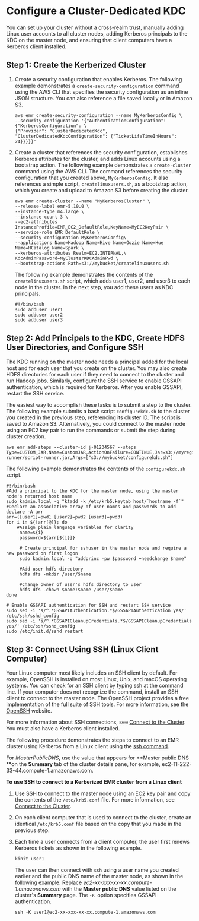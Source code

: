 # Configure a Cluster\-Dedicated KDC<a name="emr-kerberos-cluster-kdc"></a>

You can set up your cluster without a cross\-realm trust, manually adding Linux user accounts to all cluster nodes, adding Kerberos principals to the KDC on the master node, and ensuring that client computers have a Kerberos client installed\.

## Step 1: Create the Kerberized Cluster<a name="emr-kerberos-clusterdedicated-cluster"></a>

1. Create a security configuration that enables Kerberos\. The following example demonstrates a `create-security-configuration` command using the AWS CLI that specifies the security configuration as an inline JSON structure\. You can also reference a file saved locally or in Amazon S3\.

   ```
   aws emr create-security-configuration --name MyKerberosConfig \
   --security-configuration '{"AuthenticationConfiguration": {"KerberosConfiguration": \
   {"Provider": "ClusterDedicatedKdc", "ClusterDedicatedKdcConfiguration": {"TicketLifeTimeInHours": 24}}}}}'
   ```

1. Create a cluster that references the security configuration, establishes Kerberos attributes for the cluster, and adds Linux accounts using a bootstrap action\. The following example demonstrates a `create-cluster `command using the AWS CLI\. The command references the security configuration that you created above, `MyKerberosConfig`\. It also references a simple script, `createlinuxusers.sh`, as a bootstrap action, which you create and upload to Amazon S3 before creating the cluster\.

   ```
   aws emr create-cluster --name "MyKerberosCluster" \
   --release-label emr-5.10.0 \
   --instance-type m4.large \
   --instance-count 3 \
   --ec2-attributes InstanceProfile=EMR_EC2_DefaultRole,KeyName=MyEC2KeyPair \
   --service-role EMR_DefaultRole \
   --security-configuration MyKerberosConfig\
   --applications Name=Hadoop Name=Hive Name=Oozie Name=Hue Name=HCatalog Name=Spark \
   --kerberos-attributes Realm=EC2.INTERNAL,\
   KdcAdminPassword=MyClusterKDCAdminPwd \
   --bootstrap-actions Path=s3://mybucket/createlinuxusers.sh
   ```

   The following example demonstrates the contents of the `createlinuxusers.sh` script, which adds user1, user2, and user3 to each node in the cluster\. In the next step, you add these users as KDC principals\.

   ```
   #!/bin/bash
   sudo adduser user1
   sudo adduser user2
   sudo adduser user3
   ```

## Step 2: Add Principals to the KDC, Create HDFS User Directories, and Configure SSH<a name="emr-kerberos-clusterdedicated-KDC"></a>

The KDC running on the master node needs a principal added for the local host and for each user that you create on the cluster\. You may also create HDFS directories for each user if they need to connect to the cluster and run Hadoop jobs\. Similarly, configure the SSH service to enable GSSAPI authentication, which is required for Kerberos\. After you enable GSSAPI, restart the SSH service\.

The easiest way to accomplish these tasks is to submit a step to the cluster\. The following example submits a bash script `configurekdc.sh` to the cluster you created in the previous step, referencing its cluster ID\. The script is saved to Amazon S3\. Alternatively, you could connect to the master node using an EC2 key pair to run the commands or submit the step during cluster creation\.

```
aws emr add-steps --cluster-id j-01234567 --steps Type=CUSTOM_JAR,Name=CustomJAR,ActionOnFailure=CONTINUE,Jar=s3://myregion.elasticmapreduce/libs/script-runner/script-runner.jar,Args=["s3://mybucket/configurekdc.sh"]
```

The following example demonstrates the contents of the `configurekdc.sh` script\.

```
#!/bin/bash
#Add a principal to the KDC for the master node, using the master node's returned host name
sudo kadmin.local -q "ktadd -k /etc/krb5.keytab host/`hostname -f`"
#Declare an associative array of user names and passwords to add
declare -A arr
arr=([user1]=pwd1 [user2]=pwd2 [user3]=pwd3)
for i in ${!arr[@]}; do
    #Assign plain language variables for clarity
     name=${i} 
     password=${arr[${i}]}

     # Create principal for sshuser in the master node and require a new password on first logon
     sudo kadmin.local -q "addprinc -pw $password +needchange $name"

     #Add user hdfs directory
     hdfs dfs -mkdir /user/$name

     #Change owner of user's hdfs directory to user
     hdfs dfs -chown $name:$name /user/$name
done

# Enable GSSAPI authentication for SSH and restart SSH service
sudo sed -i 's/^.*GSSAPIAuthentication.*$/GSSAPIAuthentication yes/' /etc/ssh/sshd_config
sudo sed -i 's/^.*GSSAPICleanupCredentials.*$/GSSAPICleanupCredentials yes/' /etc/ssh/sshd_config
sudo /etc/init.d/sshd restart
```

## Step 3: Connect Using SSH \(Linux Client Computer\)<a name="emr-kerberos-clusterdedicated-login"></a>

Your Linux computer most likely includes an SSH client by default\. For example, OpenSSH is installed on most Linux, Unix, and macOS operating systems\. You can check for an SSH client by typing ssh at the command line\. If your computer does not recognize the command, install an SSH client to connect to the master node\. The OpenSSH project provides a free implementation of the full suite of SSH tools\. For more information, see the [OpenSSH](http://www.openssh.org/) website\.

For more information about SSH connections, see [Connect to the Cluster](emr-connect-master-node.md)\. You must also have a Kerberos client installed\.

The following procedure demonstrates the steps to connect to an EMR cluster using Kerberos from a Linux client using the [ssh command](https://www.ssh.com/ssh/command/)\.

For *MasterPublicDNS*, use the value that appears for **Master public DNS **on the **Summary** tab of the cluster details pane, for example, ec2\-11\-222\-33\-44\.compute\-1\.amazonaws\.com\.

**To use SSH to connect to a Kerberized EMR cluster from a Linux client**

1. Use SSH to connect to the master node using an EC2 key pair and copy the contents of the `/etc/krb5.conf` file\. For more information, see [Connect to the Cluster](emr-connect-master-node.md)\.

1. On each client computer that is used to connect to the cluster, create an identical `/etc/krb5.conf` file based on the copy that you made in the previous step\.

1. Each time a user connects from a client computer, the user first renews Kerberos tickets as shown in the following example\.

   ```
   kinit user1
   ```

   The user can then connect with `ssh` using a user name you created earlier and the public DNS name of the master node, as shown in the following example\. Replace *ec2\-xx\-xxx\-xx\-xx\.compute\-1\.amazonaws\.com* with the **Master public DNS** value listed on the cluster's **Summary** page\. The `-K `option specifies GSSAPI authentication\.

   ```
   ssh -K user1@ec2-xx-xxx-xx-xx.compute-1.amazonaws.com
   ```